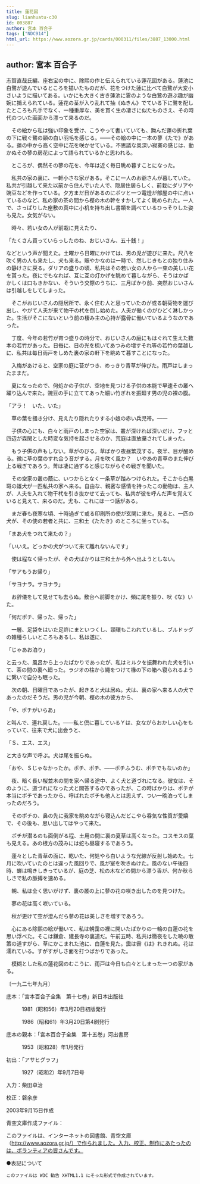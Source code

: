 ```yaml
---
title: 蓮花図
slug: lianhuatu-c30
id: 003887
author: 宮本 百合子
tags: ["NDC914"]
html_url: https://www.aozora.gr.jp/cards/000311/files/3887_13000.html
---
```


## author: 宮本 百合子

志賀直哉氏編、座右宝の中に、除熙の作と伝えられている蓮花図がある。蓮池に白鷺が遊んでいるところを描いたものだが、花をつけた蓮に比べて白鷺が大変小さいように描いてある。いかにも大きく古き蓮池に霊のような白鷺の遊ぶ趣が幽婉に捕えられている。蓮花の茎が入り乱れて抽《ぬきん》でている下に鷺を配したところも凡手でなく、一種重厚な、美を貫く生の凄さに似たものさえ、その時代のついた画面から漂って来るのだ。



　その絵から私は強い印象を受け、こうやって書いていても、黝んだ蓮の折れ葉の下に戦ぐ鷺の頸の白い羽毛を感じる。――その絵の中に一本の蓼《たで》がある。蓮の中から高く空中に花を咲かせている。不思議な奥深い寂寞の感じは、動かぬその蓼の房花によって語られているかと思われる。

　ところが、偶然その蓼の花を、今年は近く毎日眺め暮すことになった。

　私共の家の裏に、一軒小さな家がある。そこに一人のお爺さんが暮していた。私共が引越して来た以前から住んでいた人で、隠居住居らしく、前栽にダリアや豌豆などを作っている。夕方まだ日があるのにポツと一つ電燈が部屋の中に点いているのなど、私の家の茶の間から樫の木の幹をすかしてよく眺められた。一人で、さっぱりした座敷の真中に小机を持ち出し書類を調べているひっそりした姿も見た。女気がない。

　時々、若い女の人が前栽に見えたり、

「たくさん買っていらっしたのね、おじいさん、五十銭！」

などという声が聞えた。土曜から日曜にかけては、男の児が遊びに来た。尺八を吹く男の人も来たし、犬も来る。賑やかなのは一時で、然しじきもとの独り住みの静けさに戻る。ダリアの盛りの頃、私共はその若い女の人から一束の美しい花を貰った。夜にでもなれば、互に互の灯かげを眺めて暮しながら、そうはかばかしくは口もきかない、そういう交際のうちに、三月ばかり前、突然おじいさんは引越しをしてしまった。

　そこがおじいさんの隠居所で、永く住む人と思っていたのが或る朝荷物を運び出し、やがて人夫が来て物干の杙を倒し始めた。人夫が働くのがひどく淋しかった。生活がそこにないという前の棲み主の心持が露骨に働いているようなのであった。



　丁度、今年の若竹が育つ盛りの時分で、おじいさんの庭にもはぐれて生えた数本の若竹があった。日毎に、日の光を梳いてあつみの増すそれ等の若竹の葉越しに、私共は毎日雨戸をしめた裏の家の軒下を眺めて暮すことになった。

　入梅があけると、空家の庭に苔がつき、めっきり青草が伸びた。雨戸はしまったままだ。

　夏になったので、何処かの子供が、空地を見つける子供の本能で早速その叢へ躍り込んで来た。豌豆の手に立ててあった細い竹ぎれを振廻す男の児の裸の腹。

「アラ！　いた、いた」

　草の葉を掻き分け、見えたり隠れたりする小娘の赤い兵児帯。――

　子供の心にも、白々と雨戸のしまった空家は、叢が深ければ深いだけ、フッと四辺が森閑とした時変な気持を起させるのか、荒庭は直放棄されてしまった。

　もう子供の声もしない。草がのびる。草ばかり夜昼繁茂する。夜半、目が醒める。微に草の葉のすれ合う音がする。月を吹く風か？　いやあの青草のまた伸び上る戦ぎであろう。菁は凄に通ずると感じながらその戦ぎを聞いた。

　その空家の叢の蔭に、いつからとなく一条草が踏みつけられた。そこから白黒斑の雄犬が一匹私共の家へ来る。自由な、親密な感情を持ったこの動物は、主人が、人夫を入れて物干杙を引き抜かせて去っても、私共が彼を呼んだ声を覚えていると見えて、来るのだ。尤も、これには一つ話がある。

　まだ春も夜寒な頃、十時過ぎて或る印刷所の使が玄関に来た。見ると、一匹の犬が、その使の若者と共に、三和土《たたき》のところに坐っている。

「まあ犬をつれて来たの？」

「いいえ。どっかの犬がついて来て離れないんです」

　使は程なく帰ったが、その犬ばかりは三和土から外へ出ようとしない。

「サアもうお帰り」

「サヨナラ。サヨナラ」

　お辞儀をして見せても去らぬ。敷台へ前脚をかけ、頻に尾を振り、吠《な》いた。

「何だポチ、帰った、帰った」

　一層、足袋をはいた足許にまといつくし、頸環もこわれているし、ブルドッグの雑種らしいところもあるし、私は遂に、

「じゃあお泊り」

と云った、風呂から上ったばかりであったが、私はミルクを振舞われた犬を引いて、茶の間の裏へ廻った。ラジオの柱から繩をつけて椽の下の箱へ寝られるように繋いで自分も眠った。



　次の朝、日曜日であったが、起きると犬は居ぬ。犬は、裏の家へ来る人の犬であったのだそうだ。男の児が今朝、樫の木の彼方から、

「や、ポチがいらあ」

と叫んで、連れ戻した。――私と倶に暮しているＹは、女ながらおかしい心をもっていて、往来で犬に出会うと、

「Ｓ、エス、エス」

と大きな声で呼ぶ。犬は尾を振らぬ。

「おや、Ｓじゃなかったか。ポチ、ポチ、――ポチふうむ、ポチでもないのか」

　夜、暗く長い桜並木の間を家へ帰る途中、よく犬と道づれになる。彼女は、そのように、道づれになった犬と問答するのであったが、この時ばかりは、ポチが本当にポチであったから、呼ばれたポチも他人とは思えず、つい一晩泊ってしまったのだろう。

　そのポチの、鼻の先に我家を眺めながら寝込んだどこやら呑気な性質が愛嬌で、その後も、思い出してはやって来た。

　ポチが潜るのも面倒がる程、土用の間に裏の夏草は高くなった。コスモスの葉も見える。あの根方の茂みには蛇も昼寝するであろう。

　蓬々とした青草の面に、乾いた、何処やら白いような光線が反射し始めた。七月に吹いていたのとは違った風回りで、風が室を吹きぬけた。風のない午後四時、蝉は鳴きしきっているが、庭の芝、松の木などの間から漂う香が、何か秋らしさで私の脈搏を速める。

　朝、私は全く思いがけず、裏の叢の上に蓼の花の咲き出したのを見つけた。

　蓼の花は高く咲いている。

　秋が更けて空が澄んだら蓼の花は美しさを増すであろう。

　心にある除熙の絵が働いて、私は朝靄の裡に開いたばかりの一輪の白蓮の花を思い浮べた。そこは鎌倉、建長寺の裏道だ。午前五時、私共は徹夜をした暁の散策の道すがら、草にかこまれた池に、白蓮を見た。靄は霽《は》れきれぬ。花は濡れている。すがすがしさ面を打つばかりであった。

　模糊とした私の蓮花図のむこうに、雨戸は今日も白々としまった一つの家がある。

〔一九二七年九月〕













底本：「宮本百合子全集　第十七巻」新日本出版社


　　　1981（昭和56）年3月20日初版発行

　　　1986（昭和61）年3月20日第4刷発行

底本の親本：「宮本百合子全集　第十五巻」河出書房

　　　1953（昭和28）年1月発行

初出：「アサヒグラフ」

　　　1927（昭和2）年9月7日号

入力：柴田卓治

校正：磐余彦

2003年9月15日作成

青空文庫作成ファイル：

このファイルは、インターネットの図書館、青空文庫（http://www.aozora.gr.jp/）で作られました。入力、校正、制作にあたったのは、ボランティアの皆さんです。











●表記について


	このファイルは W3C 勧告 XHTML1.1 にそった形式で作成されています。